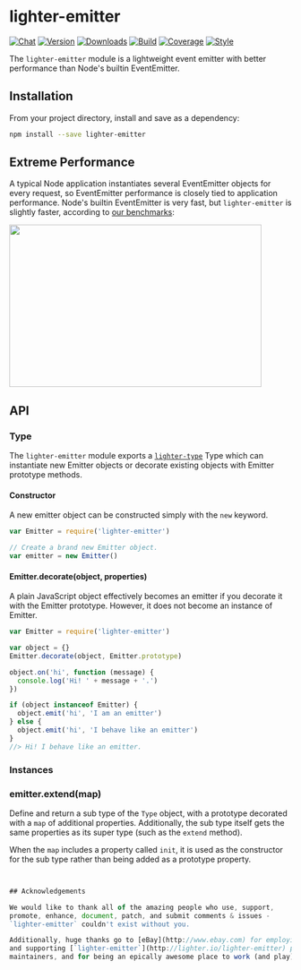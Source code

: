 # lighter-emitter
[![Chat](https://badges.gitter.im/chat.svg)](//gitter.im/lighterio/public)
[![Version](https://img.shields.io/npm/v/lighter-emitter.svg)](//www.npmjs.com/package/lighter-emitter)
[![Downloads](https://img.shields.io/npm/dm/lighter-emitter.svg)](//www.npmjs.com/package/lighter-emitter)
[![Build](https://img.shields.io/travis/lighterio/lighter-emitter.svg)](//travis-ci.org/lighterio/lighter-emitter)
[![Coverage](https://img.shields.io/coveralls/lighterio/lighter-emitter/master.svg)](//coveralls.io/r/lighterio/lighter-emitter)
[![Style](https://img.shields.io/badge/code%20style-standard-brightgreen.svg)](//github.com/feross/standard)

The `lighter-emitter` module is a lightweight event emitter with
better performance than Node's builtin EventEmitter.


## Installation

From your project directory, install and save as a dependency:
```bash
npm install --save lighter-emitter
```


## Extreme Performance

A typical Node application instantiates several EventEmitter objects
for every request, so EventEmitter performance is closely tied to
application performance. Node's builtin EventEmitter is very fast, but
`lighter-emitter` is slightly faster, according to
[our benchmarks](//github.com/lighterio/lighter-emitter/master/test/bench/emitter-bench.js):

<img src="https://raw.githubusercontent.com/lighterio/lighter-emitter/master/test/bench/run.png" width="450" height="290">


## API

### Type

The `lighter-emitter` module exports a
[`lighter-type`](//www.npmjs.com/package/lighter-type) Type which can
instantiate new Emitter objects or decorate existing objects with Emitter
prototype methods.

#### Constructor

A new emitter object can be constructed simply with the `new` keyword.

```javascript
var Emitter = require('lighter-emitter')

// Create a brand new Emitter object.
var emitter = new Emitter()
```

#### Emitter.decorate(object, properties)

A plain JavaScript object effectively becomes an emitter if you decorate
it with the Emitter prototype. However, it does not become an instance of
Emitter.

```javascript
var Emitter = require('lighter-emitter')

var object = {}
Emitter.decorate(object, Emitter.prototype)

object.on('hi', function (message) {
  console.log('Hi! ' + message + '.')
})

if (object instanceof Emitter) {
  object.emit('hi', 'I am an emitter')
} else {
  object.emit('hi', 'I behave like an emitter')
}
//> Hi! I behave like an emitter.
```

### Instances



### emitter.extend(map)

Define and return a sub type of the `Type` object, with a prototype decorated
with a `map` of additional properties. Additionally, the sub type itself gets
the same properties as its super type (such as the `extend` method).

When the `map` includes a property called `init`, it is used as the constructor
for the sub type rather than being added as a prototype property.

```javascript


## Acknowledgements

We would like to thank all of the amazing people who use, support,
promote, enhance, document, patch, and submit comments & issues -
`lighter-emitter` couldn't exist without you.

Additionally, huge thanks go to [eBay](http://www.ebay.com) for employing
and supporting [`lighter-emitter`](http://lighter.io/lighter-emitter) project
maintainers, and for being an epically awesome place to work (and play).
